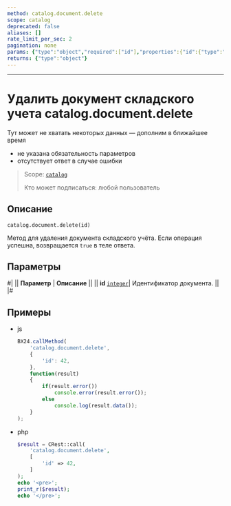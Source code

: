 ```yaml
---
method: catalog.document.delete
scope: catalog
deprecated: false
aliases: []
rate_limit_per_sec: 2
pagination: none
params: {"type":"object","required":["id"],"properties":{"id":{"type":"integer"}}}
returns: {"type":"object"}
---
```



---

# Удалить документ складского учета catalog.document.delete



Тут может не хватать некоторых данных — дополним в ближайшее время







- не указана обязательность параметров
- отсутствует ответ в случае ошибки
  




> Scope: [`catalog`](../../scopes/permissions.md)
>
> Кто может подписаться: любой пользователь

## Описание

```http
catalog.document.delete(id)
```

Метод для удаления документа складского учёта.
Если операция успешна, возвращается `true` в теле ответа.

## Параметры

#|
|| **Параметр** | **Описание** ||
|| **id** 
[`integer`](../../data-types.md)| Идентификатор документа. ||
|#



## Примеры



- js
  
    ```js
    BX24.callMethod(
        'catalog.document.delete',
        {
            'id': 42,
        },
        function(result)
        {
            if(result.error())
                console.error(result.error());
            else
                console.log(result.data());
        }
    );
    ```

- php
  
    ```php
    $result = CRest::call(
        'catalog.document.delete',
        [
            'id' => 42,
        ]
    );
    echo '<pre>';
    print_r($result);
    echo '</pre>';
    ```





